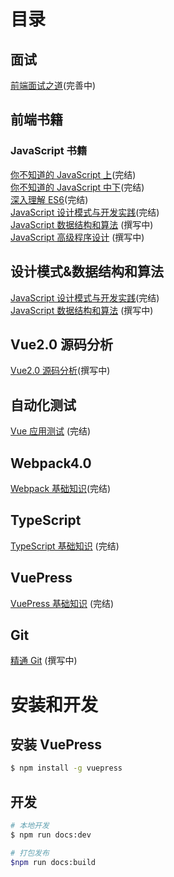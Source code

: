 # 目录

## 面试

[前端面试之道](https://docs.xmanv.com/interview/)(完善中)

## 前端书籍

### JavaScript 书籍

[你不知道的 JavaScript 上](https://docs.xmanv.com/books/javascript/know-up.html)(完结) <br/>
[你不知道的 JavaScript 中下](https://docs.xmanv.com/books/javascript/know-down.html)(完结) <br/>
[深入理解 ES6](https://docs.xmanv.com/books/javascript/es6.html)(完结)<br/>
[JavaScript 设计模式与开发实践](https://docs.xmanv.com/designPattern/)(完结) <br/>
[JavaScript 数据结构和算法](https://docs.xmanv.com/books/javascript/algorithm.html) (撰写中)<br/>
[JavaScript 高级程序设计](https://docs.xmanv.com/books/javascript/red-book.html) (撰写中)

## 设计模式&数据结构和算法

[JavaScript 设计模式与开发实践](https://docs.xmanv.com/designPattern/)(完结) <br/>
[JavaScript 数据结构和算法](https://docs.xmanv.com/books/javascript/algorithm.html) (撰写中)

## Vue2.0 源码分析

[Vue2.0 源码分析](https://docs.xmanv.com/vueAnalysis/introduction/)(撰写中) <br/>

## 自动化测试

[Vue 应用测试](https://docs.xmanv.com/test/vueTest.html) (完结) <br/>

## Webpack4.0

[Webpack 基础知识](https://docs.xmanv.com/webpack/)(完结) <br/>

## TypeScript

[TypeScript 基础知识](https://docs.xmanv.com/typescript/) (完结) <br/>

## VuePress


[VuePress 基础知识](https://docs.xmanv.com/vuepress/) (完结) <br/>

## Git

[精通 Git](https://docs.xmanv.com/books/git/) (撰写中)

# 安装和开发

## 安装 VuePress

```sh
$ npm install -g vuepress
```

## 开发

```sh
# 本地开发
$ npm run docs:dev

# 打包发布
$npm run docs:build
```
